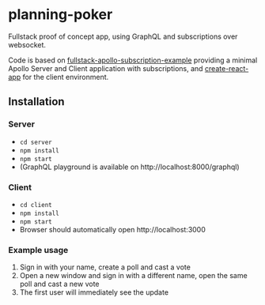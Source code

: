 # planning-poker

Fullstack proof of concept app, using GraphQL and subscriptions over websocket.

Code is based on [fullstack-apollo-subscription-example](https://github.com/the-road-to-graphql/) providing a minimal Apollo Server and Client application with subscriptions, and [create-react-app](https://github.com/facebook/create-react-app) for the client environment.

## Installation

### Server

- `cd server`
- `npm install`
- `npm start`
- (GraphQL playground is available on http://localhost:8000/graphql)

### Client

- `cd client`
- `npm install`
- `npm start`
- Browser should automatically open http://localhost:3000

### Example usage

1. Sign in with your name, create a poll and cast a vote
2. Open a new window and sign in with a different name, open the same poll and cast a new vote
3. The first user will immediately see the update
